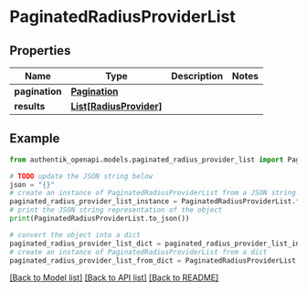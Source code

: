 # PaginatedRadiusProviderList


## Properties

Name | Type | Description | Notes
------------ | ------------- | ------------- | -------------
**pagination** | [**Pagination**](Pagination.md) |  | 
**results** | [**List[RadiusProvider]**](RadiusProvider.md) |  | 

## Example

```python
from authentik_openapi.models.paginated_radius_provider_list import PaginatedRadiusProviderList

# TODO update the JSON string below
json = "{}"
# create an instance of PaginatedRadiusProviderList from a JSON string
paginated_radius_provider_list_instance = PaginatedRadiusProviderList.from_json(json)
# print the JSON string representation of the object
print(PaginatedRadiusProviderList.to_json())

# convert the object into a dict
paginated_radius_provider_list_dict = paginated_radius_provider_list_instance.to_dict()
# create an instance of PaginatedRadiusProviderList from a dict
paginated_radius_provider_list_from_dict = PaginatedRadiusProviderList.from_dict(paginated_radius_provider_list_dict)
```
[[Back to Model list]](../README.md#documentation-for-models) [[Back to API list]](../README.md#documentation-for-api-endpoints) [[Back to README]](../README.md)


